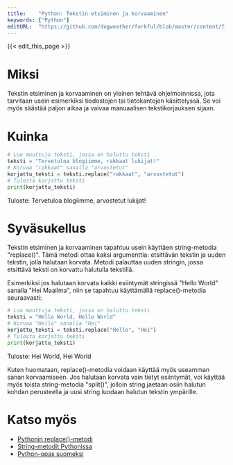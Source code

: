```yaml
---
title:    "Python: Tekstin etsiminen ja korvaaminen"
keywords: ["Python"]
editURL:  "https://github.com/dogweather/forkful/blob/master/content/fi/python/searching-and-replacing-text.md"
---
```


{{< edit_this_page >}}

# Miksi

Tekstin etsiminen ja korvaaminen on yleinen tehtävä ohjelmoinnissa, jota tarvitaan usein esimerkiksi tiedostojen tai tietokantojen käsittelyssä. Se voi myös säästää paljon aikaa ja vaivaa manuaalisen tekstikorjauksen sijaan.

# Kuinka

```Python
# Luo muuttuja teksti, jossa on haluttu teksti
teksti = "Tervetuloa blogiimme, rakkaat lukijat!"
# Korvaa "rakkaat" sanalla "arvostetut"
korjattu_teksti = teksti.replace("rakkaat", "arvostetut")
# Tulosta korjattu teksti
print(korjattu_teksti)
```

Tuloste: Tervetuloa blogiimme, arvostetut lukijat!

# Syväsukellus

Tekstin etsiminen ja korvaaminen tapahtuu usein käyttäen string-metodia "replace()". Tämä metodi ottaa kaksi argumenttia: etsittävän tekstin ja uuden tekstin, jolla halutaan korvata. Metodi palauttaa uuden stringin, jossa etsittävä teksti on korvattu halutulla tekstillä.

Esimerkiksi jos halutaan korvata kaikki esiintymät stringissä "Hello World" sanalla "Hei Maailma", niin se tapahtuu käyttämällä replace()-metodia seuraavasti:

```Python
# Luo muuttuja teksti, jossa on haluttu teksti
teksti = "Hello World, Hello World"
# Korvaa "Hello" sanalla "Hei"
korjattu_teksti = teksti.replace("Hello", "Hei")
# Tulosta korjattu teksti
print(korjattu_teksti)
```

Tuloste: Hei World, Hei World

Kuten huomataan, replace()-metodia voidaan käyttää myös useamman sanan korvaamiseen. Jos halutaan korvata vain tietyt esiintymät, voi käyttää myös toista string-metodia "split()", jolloin string jaetaan osiin halutun kohdan perusteella ja uusi string luodaan halutun tekstin ympärille. 

# Katso myös

- [Pythonin replace()-metodi](https://www.w3schools.com/python/ref_string_replace.asp)
- [String-metodit Pythonissa](https://www.w3schools.com/python/python_ref_string.asp)
- [Python-opas suomeksi](https://pythonworld.fi/)